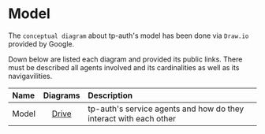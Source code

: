 # Model

The `conceptual diagram` about tp-auth's model has been done via `Draw.io` provided by Google.

Down below are listed each diagram and provided its public links. There must be described all agents involved and its cardinalities as well as its navigavilities. 

| Name | Diagrams | Description |
|:-|:-:|:-|
| Model | [Drive](https://drive.google.com/file/d/1huTe3jNqp3A_0WMB6tjhwSkBoqh_uA9F/view?usp=sharing) | tp-auth's service agents and how do they interact with each other |